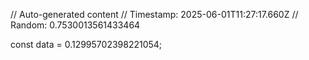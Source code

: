 // Auto-generated content
// Timestamp: 2025-06-01T11:27:17.660Z
// Random: 0.7530013561433464

const data = 0.12995702398221054;